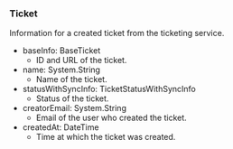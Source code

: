 ### Ticket
Information for a created ticket from the ticketing service.

- baseInfo: BaseTicket
  - ID and URL of the ticket.
- name: System.String
  - Name of the ticket.
- statusWithSyncInfo: TicketStatusWithSyncInfo
  - Status of the ticket.
- creatorEmail: System.String
  - Email of the user who created the ticket.
- createdAt: DateTime
  - Time at which the ticket was created.
